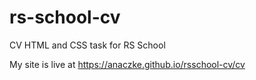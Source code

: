 # rs-school-cv
CV HTML and CSS task for RS School

My site is live at https://anaczke.github.io/rsschool-cv/cv
